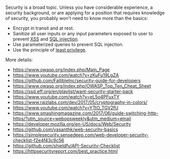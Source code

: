 Security is a broad topic.  Unless you have considerable experience, a security background, or are applying for a position that requires knowledge of security, you probably won't need to know more than the basics:

* Encrypt in transit and at rest.
* Sanitize all user inputs or any input parameters exposed to user to prevent [XSS](https://en.wikipedia.org/wiki/Cross-site_scripting) and [SQL injection](https://en.wikipedia.org/wiki/SQL_injection).
* Use parameterized queries to prevent SQL injection.
* Use the principle of [least privilege](https://en.wikipedia.org/wiki/Principle_of_least_privilege).

More details:
* https://www.owasp.org/index.php/Main_Page
* https://www.youtube.com/watch?v=zKuFu19LgZA
* https://github.com/FallibleInc/security-guide-for-developers
* https://www.owasp.org/index.php/OWASP_Top_Ten_Cheat_Sheet
* https://ssd.eff.org/en/playlist/want-security-starter-pack
* https://www.youtube.com/watch?v=eL5o4PFuxTY
* https://www.raizlabs.com/dev/2017/05/cryptography-in-colors/
* https://www.youtube.com/watch?v=YTtO_TGV2fU
* https://www.smashingmagazine.com/2017/06/guide-switching-http-https/?utm_source=webopsweekly&utm_medium=email
* https://developer.mozilla.org/en-US/docs/Web/Security
* https://github.com/vasanthk/web-security-basics
* https://simplesecurity.sensedeep.com/web-developer-security-checklist-f2e4f43c9c56
* https://github.com/shieldfy/API-Security-Checklist
* https://httpsecurityreport.com/best_practice.html
